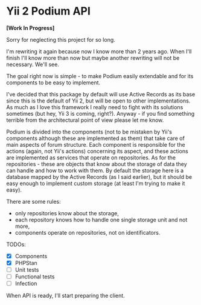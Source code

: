 # Yii 2 Podium API

**[Work In Progress]**

Sorry for neglecting this project for so long.

I'm rewriting it again because now I know more than 2 years ago. When I'll finish I'll know more than now but maybe another 
rewriting will not be necessary. We'll see.

The goal right now is simple - to make Podium easily extendable and for its components to be easy to implement.

I've decided that this package by default will use Active Records as its base since this is the default of Yii 2, but 
will be open to other implementations. As much as I love this framework I really need to fight with its solutions 
sometimes (but hey, Yii 3 is coming, right?). Anyway - if you find something terrible from the architectural point of 
view please let me know.

Podium is divided into the components (not to be mistaken by Yii's components although these are implemented as them) 
that take care of main aspects of forum structure. Each component is responsible for the actions (again, not Yii's 
actions) concerning its aspect, and these actions are implemented as services that operate on repositories. As for the 
repositories - these are objects that know about the storage of data they can handle and how to work with them. By 
default the storage here is a database mapped by the Active Records (as I said earlier), but it should be easy enough 
to implement custom storage (at least I'm trying to make it easy).

There are some rules:
 - only repositories know about the storage,
 - each repository knows how to handle one single storage unit and not more,
 - components operate on repositories, not on identificators.

TODOs:
 - [x] Components
 - [x] PHPStan
 - [ ] Unit tests
 - [ ] Functional tests
 - [ ] Infection

When API is ready, I'll start preparing the client.
